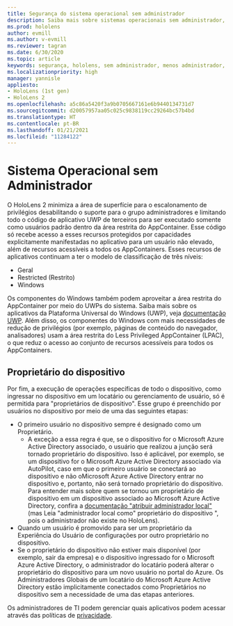 ```yaml
---
title: Segurança do sistema operacional sem administrador
description: Saiba mais sobre sistemas operacionais sem administrador, proprietários de dispositivos e segurança em dispositivos de realidade misturada do HoloLens.
ms.prod: hololens
author: evmill
ms.author: v-evmill
ms.reviewer: tagran
ms.date: 6/30/2020
ms.topic: article
keywords: segurança, hololens, sem administrador, menos administrador, sistema operacional, sistema operacional sem administrador, os administrador, so sem administrador, hololens 2, segurança do hololens2,
ms.localizationpriority: high
manager: yannisle
appliesto:
- HoloLens (1st gen)
- HoloLens 2
ms.openlocfilehash: a5c86a5420f3a9b0705667161e6b9440134731d7
ms.sourcegitcommit: d20057957aa05c025c9838119cc29264bc57b4bd
ms.translationtype: HT
ms.contentlocale: pt-BR
ms.lasthandoff: 01/21/2021
ms.locfileid: "11284122"
---
```

# Sistema Operacional sem Administrador

O HoloLens 2 minimiza a área de superfície para o escalonamento de privilégios desabilitando o suporte para o grupo administradores e limitando todo o código de aplicativo UWP de terceiros para ser executado somente como usuários padrão dentro da área restrita do AppContainer. Esse código só recebe acesso a esses recursos protegidos por capacidades explicitamente manifestadas no aplicativo para um usuário não elevado, além de recursos acessíveis a todos os AppContainers.
Esses recursos de aplicativos continuam a ter o modelo de classificação de três níveis:
  * Geral
  * Restricted (Restrito)
  * Windows

Os componentes do Windows também podem aproveitar a área restrita do AppContainer por meio do UWPs do sistema. Saiba mais sobre os aplicativos da Plataforma Universal do Windows (UWP), veja [documentação UWP](https://docs.microsoft.com/windows/uwp/). Além disso, os componentes do Windows com mais necessidades de redução de privilégios (por exemplo, páginas de conteúdo do navegador, analisadores) usam a área restrita do Less Privileged AppContainer (LPAC), o que reduz o acesso ao conjunto de recursos acessíveis para todos os AppContainers.

## Proprietário do dispositivo

Por fim, a execução de operações específicas de todo o dispositivo, como ingressar no dispositivo em um locatário ou gerenciamento de usuário, só é permitida para "proprietários de dispositivo". Esse grupo é preenchido por usuários no dispositivo por meio de uma das seguintes etapas:
  * O primeiro usuário no dispositivo sempre é designado como um Proprietário. 
    * A exceção a essa regra é que, se o dispositivo for o Microsoft Azure Active Directory associado, o usuário que realizou a junção será tornado proprietário do dispositivo. Isso é aplicável, por exemplo, se um dispositivo for o Microsoft Azure Active Directory associado via AutoPilot, caso em que o primeiro usuário se conectará ao dispositivo e não oMicrosoft Azure Active Directory entrar no dispositivo e, portanto, não será tornado proprietário do dispositivo. Para entender mais sobre quem se tornou um proprietário de dispositivo em um dispositivo associado ao Microsoft Azure Active Directory, confira a [documentação "atribuir administrador local"](https://docs.microsoft.com/azure/active-directory/devices/assign-local-admin) (mas Leia "administrador local como" proprietário do dispositivo ", pois o administrador não existe no HoloLens).
  * Quando um usuário é promovido para ser um proprietário da Experiência do Usuário de configurações por outro proprietário no dispositivo.
  * Se o proprietário do dispositivo não estiver mais disponível (por exemplo, sair da empresa) e o dispositivo ingressado for o Microsoft Azure Active Directory, o administrador do locatário poderá alterar o proprietário do dispositivo para um novo usuário no portal do Azure.
Os Administradores Globais de um locatário do Microsoft Azure Active Directory estão implicitamente conectados como Proprietários no dispositivo sem a necessidade de uma das etapas anteriores. 

Os administradores de TI podem gerenciar quais aplicativos podem acessar através das políticas de [privacidade](https://docs.microsoft.com/windows/client-management/mdm/policy-csp-privacy). 
